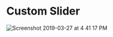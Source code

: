 # Custom Slider

![Screenshot 2019-03-27 at 4 41 17 PM](https://user-images.githubusercontent.com/48784125/55072290-b6a14800-50b0-11e9-91d2-ddd1e6b44997.png)

